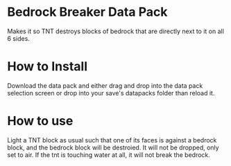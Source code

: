 # Bedrock Breaker Data Pack
Makes it so TNT destroys blocks of bedrock that are directly next to it on all 6 sides.

# How to Install
Download the data pack and either drag and drop into the data pack selection screen or drop into your save's datapacks folder than reload it.

# How to use
Light a TNT block as usual such that one of its faces is against a bedrock block, and the bedrock block will be destroied. It will not be dropped, only set to air.
If the tnt is touching water at all, it will not break the bedrock.
